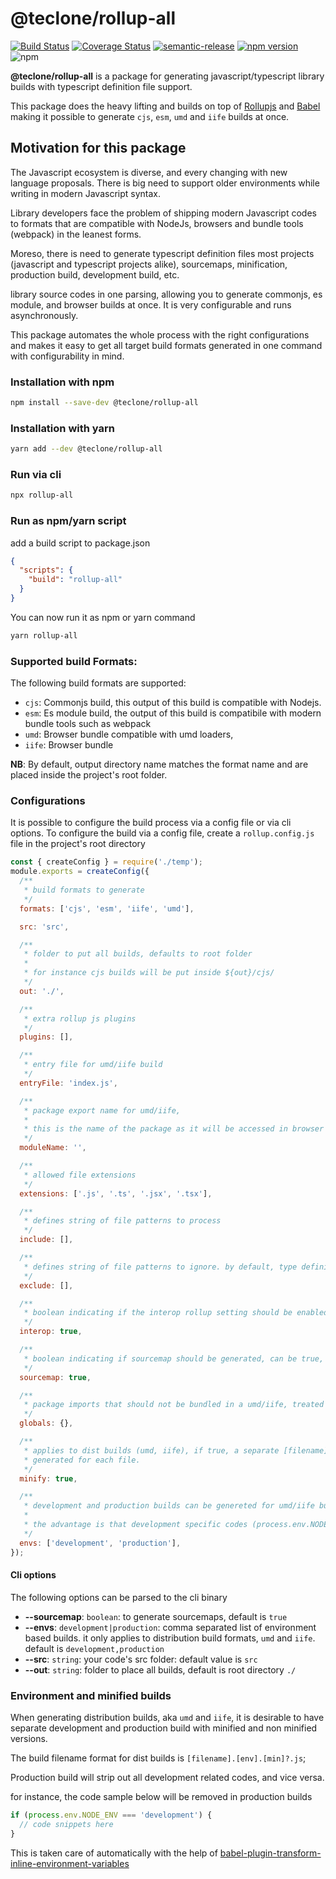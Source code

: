 # @teclone/rollup-all

[![Build Status](https://travis-ci.org/teclone/rollup-all.svg?branch=master)](https://travis-ci.org/teclone/rollup-all)
[![Coverage Status](https://coveralls.io/repos/github/teclone/rollup-all/badge.svg?branch=master)](https://coveralls.io/github/teclone/rollup-all?branch=master)
[![semantic-release](https://img.shields.io/badge/%20%20%F0%9F%93%A6%F0%9F%9A%80-semantic--release-e10079.svg)](https://github.com/semantic-release/semantic-release)
[![npm version](https://badge.fury.io/js/%40teclone%2Frollup-all.svg)](https://badge.fury.io/js/%40teclone%2Frollup-all)
![npm](https://img.shields.io/npm/dt/%40teclone%2Frollup-all.svg)

**@teclone/rollup-all** is a package for generating javascript/typescript library builds with typescript definition file support.

This package does the heavy lifting and builds on top of [Rollupjs](https://rollupjs.org/) and [Babel](https://babeljs.io/) making it possible to generate `cjs`, `esm`, `umd` and `iife` builds at once.

## Motivation for this package

The Javascript ecosystem is diverse, and every changing with new language proposals. There is big need to support older environments while writing in modern Javascript syntax.

Library developers face the problem of shipping modern Javascript codes to formats that are compatible with NodeJs, browsers and bundle tools (webpack) in the leanest forms.

Moreso, there is need to generate typescript definition files most projects (javascript and typescript projects alike), sourcemaps, minification, production build, development build, etc.

library source codes in one parsing, allowing you to generate commonjs, es module, and browser builds at once. It is very configurable and runs asynchronously.

This package automates the whole process with the right configurations and makes it easy to get all target build formats generated in one command with configurability in mind.

### Installation with npm

```bash
npm install --save-dev @teclone/rollup-all
```

### Installation with yarn

```bash
yarn add --dev @teclone/rollup-all
```

### Run via cli

```bash
npx rollup-all
```

### Run as npm/yarn script

add a build script to package.json

```json
{
  "scripts": {
    "build": "rollup-all"
  }
}
```

You can now run it as npm or yarn command

```bash
yarn rollup-all
```

### Supported build Formats:

The following build formats are supported:

- `cjs`: Commonjs build, this output of this build is compatible with Nodejs.
- `esm`: Es module build, the output of this build is compatibile with modern bundle tools such as webpack
- `umd`: Browser bundle compatible with umd loaders,
- `iife`: Browser bundle

**NB**: By default, output directory name matches the format name and are placed inside the project's root folder.

### Configurations

It is possible to configure the build process via a config file or via cli options. To configure the build via a config file, create a `rollup.config.js` file in the project's root directory

```javascript
const { createConfig } = require('./temp');
module.exports = createConfig({
  /**
   * build formats to generate
   */
  formats: ['cjs', 'esm', 'iife', 'umd'],

  src: 'src',

  /**
   * folder to put all builds, defaults to root folder
   *
   * for instance cjs builds will be put inside ${out}/cjs/
   */
  out: './',

  /**
   * extra rollup js plugins
   */
  plugins: [],

  /**
   * entry file for umd/iife build
   */
  entryFile: 'index.js',

  /**
   * package export name for umd/iife,
   *
   * this is the name of the package as it will be accessed in browser windows (window.moduleName)
   */
  moduleName: '',

  /**
   * allowed file extensions
   */
  extensions: ['.js', '.ts', '.jsx', '.tsx'],

  /**
   * defines string of file patterns to process
   */
  include: [],

  /**
   * defines string of file patterns to ignore. by default, type definition files are ignore
   */
  exclude: [],

  /**
   * boolean indicating if the interop rollup setting should be enabled
   */
  interop: true,

  /**
   * boolean indicating if sourcemap should be generated, can be true, false, or 'inline'
   */
  sourcemap: true,

  /**
   * package imports that should not be bundled in a umd/iife, treated as externals
   */
  globals: {},

  /**
   * applies to dist builds (umd, iife), if true, a separate [filename].[env].min.js build will be
   * generated for each file.
   */
  minify: true,

  /**
   * development and production builds can be genereted for umd/iife builds
   *
   * the advantage is that development specific codes (process.env.NODE_ENV === 'development') will be removed in production build
   */
  envs: ['development', 'production'],
});
```

#### Cli options

The following options can be parsed to the cli binary

- **--sourcemap**: `boolean`: to generate sourcemaps, default is `true`
- **--envs**: `development|production`: comma separated list of environment based builds. it only applies to distribution build formats, `umd` and `iife`. default is `development,production`
- **--src**: `string`: your code's src folder: default value is `src`
- **--out**: `string`: folder to place all builds, default is root directory `./`

### Environment and minified builds

When generating distribution builds, aka `umd` and `iife`, it is desirable to have separate development and production build with minified and non minified versions.

The build filename format for dist builds is `[filename].[env].[min]?.js`;

Production build will strip out all development related codes, and vice versa.

for instance, the code sample below will be removed in production builds

```javascript
if (process.env.NODE_ENV === 'development') {
  // code snippets here
}
```

This is taken care of automatically with the help of [babel-plugin-transform-inline-environment-variables](https://babeljs.io/docs/babel-plugin-transform-inline-environment-variables)
